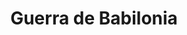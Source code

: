 ﻿---
title: "Guerra de Babilonia"
permalink: periodes_198.html
layout: periode
dataInici: -311
dataFi: -309
sidebar: periodes
pares:
  - id: 194
    title: "Diádocos"
    dataInici: "(-323)"
    dataFi: "(-281)"

fills:
jocsPrincipals:
jocsEscenaris:
jocsEpoca:
jocsEpocaEscenaris:
---
